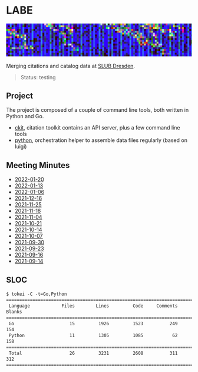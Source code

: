 # LABE

![](static/canvas.png)

Merging citations and catalog data at [SLUB Dresden](https://www.slub-dresden.de/).

> Status: testing

## Project

The project is composed of a couple of command line tools, both written in
Python and Go.

* [ckit](go/ckit), citation toolkit contains an API server, plus a few command line tools
* [python](python), orchestration helper to assemble data files regularly (based on luigi)

## Meeting Minutes

* [2022-01-20](notes/2022_01_20_meeting_minutes.md)
* [2022-01-13](notes/2022_01_13_meeting_minutes.md)
* [2022-01-06](notes/2022_01_06_meeting_minutes.md)
* [2021-12-16](notes/2021_12_16_meeting_minutes.md)
* [2021-11-25](notes/2021_11_25_meeting_minutes.md)
* [2021-11-18](notes/2021_11_18_meeting_minutes.md)
* [2021-11-04](notes/2021_11_04_meeting_minutes.md)
* [2021-10-21](notes/2021_10_21_meeting_minutes.md)
* [2021-10-14](notes/2021_10_14_meeting_minutes.md)
* [2021-10-07](notes/2021_10_07_meeting_minutes.md)
* [2021-09-30](notes/2021_09_30_meeting_minutes.md)
* [2021-09-23](notes/2021_09_23_meeting_minutes.md)
* [2021-09-16](notes/2021_09_16_meeting_minutes.md)
* [2021-09-14](notes/2021_09_14_meeting_minutes.md)

## SLOC

```
$ tokei -C -t=Go,Python
===============================================================================
 Language            Files        Lines         Code     Comments       Blanks
===============================================================================
 Go                     15         1926         1523          249          154
 Python                 11         1305         1085           62          158
===============================================================================
 Total                  26         3231         2608          311          312
===============================================================================
```

